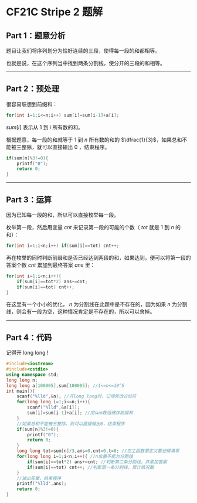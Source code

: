 # CF21C Stripe 2 题解

## Part 1：题意分析
题目让我们将序列划分为恰好连续的三段，使得每一段的和都相等。

也就是说，在这个序列当中找到两条分割线，使分开的三段的和相等。


------------

## Part 2：预处理
很容易联想到前缀和：
```cpp
for(int i=1;i<=n;i++) sum[i]=sum[i-1]+a[i];
```
$sum[i]$ 表示从 $1$ 到 $i$ 所有数的和。

根据题意，每一段的和就等于 $1$ 到 $n$ 所有数的和的 $\dfrac{1}{3}$，如果总和不能被三整除，就可以直接输出 $0$ ，结束程序。
```cpp
if(sum[n]%3!=0){
	printf("0");
	return 0;
}
```


------------

## Part 3：运算

因为已知每一段的和，所以可以直接枚举每一段。

枚举第一段，然后用变量 $cnt$ 来记录第一段的可能的个数（ $tot$ 就是 $1$ 到  $n$ 的和）：

```cpp
for(int i=1;i<n;i++) if(sum[i]==tot) cnt++;
```
再在枚举的同时判断前缀和是否已经达到两段的和，如果达到，便可以将第一段的答案个数 $cnt$ 累加到最终答案 $ans$ 里：
```cpp
for(int i=1;i<n;i++){
	if(sum[i]==tot*2) ans+=cnt;
	if(sum[i]==tot) cnt++;
}
```
在这里有一个小小的优化， $n$ 为分割线在此题中是不存在的，因为如果 $n$ 为分割线，则会有一段为空，这种情况肯定是不存在的，所以可以舍掉。


------------

## Part 4：代码

记得开 long long !

```cpp
#include<iostream>
#include<cstdio>
using namespace std;
long long n;
long long a[100005],sum[100005]; //1<=n<=10^5
int main(){
	scanf("%lld",&n); //开long long时，记得修改占位符 
	for(long long i=1;i<=n;i++){
		scanf("%lld",&a[i]);
		sum[i]=sum[i-1]+a[i]; //用sum数组储存前缀和 
	}
	//如果总和不能被三整除，则可以直接输出0，结束程序 
	if(sum[n]%3!=0){
		printf("0");
		return 0;
	} 
	long long tot=sum[n]/3,ans=0,cnt=0,t=0; //在主函数里定义要记得清零
	for(long long i=1;i<n;i++){ //n位置不能为分割线 
		if(sum[i]==tot*2) ans+=cnt; //判断第二条分割线，并累加答案 
		if(sum[i]==tot) cnt++; //判断第一条分割线，累计情况数 
	}
	//输出答案，结束程序 
	printf("%lld",ans); 
	return 0;
}
```
